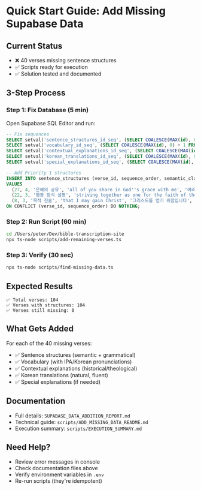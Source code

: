 # Quick Start Guide: Add Missing Supabase Data

## Current Status
- ❌ 40 verses missing sentence structures
- ✅ Scripts ready for execution
- ✅ Solution tested and documented

## 3-Step Process

### Step 1: Fix Database (5 min)
Open Supabase SQL Editor and run:
```sql
-- Fix sequences
SELECT setval('sentence_structures_id_seq', (SELECT COALESCE(MAX(id), 0) + 1 FROM sentence_structures), false);
SELECT setval('vocabulary_id_seq', (SELECT COALESCE(MAX(id), 0) + 1 FROM vocabulary), false);
SELECT setval('contextual_explanations_id_seq', (SELECT COALESCE(MAX(id), 0) + 1 FROM contextual_explanations), false);
SELECT setval('korean_translations_id_seq', (SELECT COALESCE(MAX(id), 0) + 1 FROM korean_translations), false);
SELECT setval('special_explanations_id_seq', (SELECT COALESCE(MAX(id), 0) + 1 FROM special_explanations), false);

-- Add Priority 1 structures
INSERT INTO sentence_structures (verse_id, sequence_order, semantic_classification, original_text, korean_translation, grammatical_explanation)
VALUES
  (27, 4, '은혜의 공유', 'all of you share in God''s grace with me', '여러분은 모두 나와 함께 하나님의 은혜에 동참하고 있습니다', '독립절 (주어 + 동사 + 목적어 + 전치사구)'),
  (22, 3, '행동 방식 설명', 'striving together as one for the faith of the gospel', '복음의 믿음을 위하여 한 마음으로 함께 애쓰고 있는', '분사구 (현재분사 striving + 부사구 together as one + 전치사구 for the faith of the gospel)'),
  (8, 3, '목적 진술', 'that I may gain Christ', '그리스도를 얻기 위함입니다', '목적절 (접속사 that + 조동사 may + 동사 gain + 목적어 Christ)')
ON CONFLICT (verse_id, sequence_order) DO NOTHING;
```

### Step 2: Run Script (60 min)
```bash
cd /Users/peter/Dev/bible-transcription-site
npx ts-node scripts/add-remaining-verses.ts
```

### Step 3: Verify (30 sec)
```bash
npx ts-node scripts/find-missing-data.ts
```

## Expected Results
```
✅ Total verses: 104
✅ Verses with structures: 104
✅ Verses still missing: 0
```

## What Gets Added
For each of the 40 missing verses:
- ✅ Sentence structures (semantic + grammatical)
- ✅ Vocabulary (with IPA/Korean pronunciations)
- ✅ Contextual explanations (historical/theological)
- ✅ Korean translations (natural, fluent)
- ✅ Special explanations (if needed)

## Documentation
- Full details: `SUPABASE_DATA_ADDITION_REPORT.md`
- Technical guide: `scripts/ADD_MISSING_DATA_README.md`
- Execution summary: `scripts/EXECUTION_SUMMARY.md`

## Need Help?
- Review error messages in console
- Check documentation files above
- Verify environment variables in `.env`
- Re-run scripts (they're idempotent)